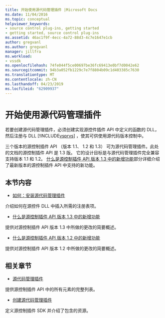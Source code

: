 ```yaml
---
title: 开始使用源代码管理插件 |Microsoft Docs
ms.date: 11/04/2016
ms.topic: conceptual
helpviewer_keywords:
- source control plug-ins, getting started
- getting started, source control plug-ins
ms.assetid: 46ac1f9f-4ecc-4a72-88d3-4c7e1647e1cb
author: gregvanl
ms.author: gregvanl
manager: jillfra
ms.workload:
- vssdk
ms.openlocfilehash: 74fe044f5ce00697be36fc69413e0bf7d0042e62
ms.sourcegitcommit: 94b3a052fb1229c7e7f8804b09c1d403385c7630
ms.translationtype: MT
ms.contentlocale: zh-CN
ms.lasthandoff: 04/23/2019
ms.locfileid: "62909937"
---
```

# <a name="get-started-with-source-control-plug-ins"></a>开始使用源代码管理插件
若要创建源代码管理插件，必须创建实现源控件插件 API 中定义的函数的 DLL，然后注册与 DLL [!INCLUDE[vsprvs](../../code-quality/includes/vsprvs_md.md)] ，使其可供使用源代码版本控制中。

 三个版本的源控制插件 API （版本 1.1、 1.2 和 1.3） 可为源代码管理插件。此处的文档的源控制插件 API 是 1.3 版。 它的设计目标是与源代码管理插件完全兼容支持版本 1.1 和 1.2。 [什么是源控制插件 API 版本 1.3 中的新增功能](../../extensibility/internals/what-s-new-in-the-source-control-plug-in-api-version-1-3.md)部分详细介绍了最新版本的源控制插件 API 中支持的新功能。

## <a name="in-this-section"></a>本节内容
- [如何：安装源代码管理插件](../../extensibility/internals/how-to-install-a-source-control-plug-in.md)

 介绍如何在源控件 DLL 中插入所需的注册表项。

- [什么是源控制插件 API 版本 1.3 中的新增功能](../../extensibility/internals/what-s-new-in-the-source-control-plug-in-api-version-1-3.md)

 提供对源控制插件 API 版本 1.3 中所做的更改的简要概述。

- [什么是源控制插件 API 版本 1.2 中的新增功能](../../extensibility/internals/what-s-new-in-the-source-control-plug-in-api-version-1-2.md)

 提供对源控制插件 API 版本 1.2 中所做的更改的简要概述。

## <a name="related-sections"></a>相关章节
- [源代码管理插件](../../extensibility/source-control-plug-ins.md)

 提供源控制插件 API 中的所有元素的完整列表。

- [创建源代码管理插件](../../extensibility/internals/creating-a-source-control-plug-in.md)

 定义源控制插件 SDK 并介绍了包含的资源。